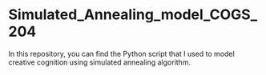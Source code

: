 # Simulated_Annealing_model_COGS_204
In this repository, you can find the Python script that I used to model creative cognition using simulated annealing algorithm. 
